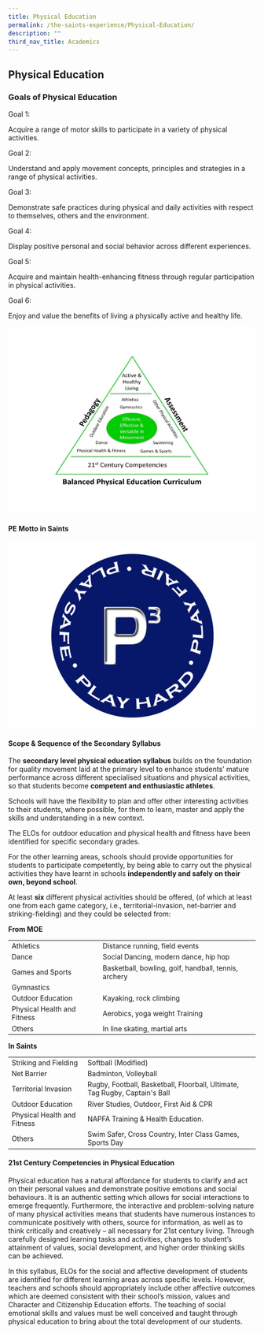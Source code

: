 ```yaml
---
title: Physical Education
permalink: /the-saints-experience/Physical-Education/
description: ""
third_nav_title: Academics
---
```


## Physical Education

### **Goals of Physical Education**  


Goal 1:

Acquire a range of motor skills to participate in a variety of physical activities.

Goal 2:

Understand and apply movement concepts, principles and strategies in a range of physical activities.

Goal 3:

Demonstrate safe practices during physical and daily activities with respect to themselves, others and the environment.

Goal 4:

Display positive personal and social behavior across different experiences.

Goal 5:

Acquire and maintain health-enhancing fitness through regular participation in physical activities.

Goal 6:

Enjoy and value the benefits of living a physically active and healthy life.

![](/images/PE%20Logo%201.jpeg)

#### PE Motto in Saints

![](/images/PE%20Logo%205.jpeg)

#### Scope & Sequence of the Secondary Syllabus


The **secondary level physical education syllabus** builds on the foundation for quality movement laid at the primary level to enhance students’ mature performance across different specialised situations and physical activities, so that students become **competent and enthusiastic athletes**.

Schools will have the flexibility to plan and offer other interesting activities to their students, where possible, for them to learn, master and apply the skills and understanding in a new context.

The ELOs for outdoor education and physical health and fitness have been identified for specific secondary grades.

For the other learning areas, schools should provide opportunities for students to participate competently, by being able to carry out the physical activities they have learnt in schools **independently and safely on their own, beyond school**.

At least **six** different physical activities should be offered, (of which at least one from each game category, i.e., territorial-invasion, net-barrier and striking-fielding) and they could be selected from:

**From MOE**


<table>
	<tr>
	<td>Athletics</td>
	<td>Distance running, field events</td>
	</tr>
  <tr>
	<td>Dance</td>
	<td>Social Dancing, modern dance, hip hop</td>
	</tr>
  <tr>
	<td>Games and Sports</td>
	<td>Basketball, bowling, golf, handball, tennis, archery </td>
	</tr>
	 <tr>
	<td>Gymnastics</td>
	<td></td>
	</tr>
	 <tr>
	<td>Outdoor Education</td>
	<td>Kayaking, rock climbing</td>
	</tr>
	 <tr>
	<td>Physical Health and Fitness</td>
	<td>Aerobics, yoga weight Training</td>
	</tr>
	 <tr>
	<td>Others</td>
	<td>In line skating, martial arts</td>
	</tr>
</table>

**In Saints**

<table>
	<tr>
	<td>Striking and Fielding</td>
	<td>Softball (Modified)</td>
	</tr>
  <tr>
	<td>Net Barrier</td>
	<td>Badminton, Volleyball</td>
	</tr>
  <tr>
	<td>Territorial Invasion</td>
	<td>Rugby, Football, Basketball, Floorball, Ultimate, Tag Rugby, Captain's Ball</td>
	</tr>
	 <tr>
	<td>Outdoor Education</td>
	<td>River Studies, Outdoor, First Aid & CPR</td>
	</tr>
	 <tr>
	<td>Physical Health and Fitness</td>
	<td>NAPFA Training & Health Education.</td>
	</tr>
	 <tr>
	<td>Others</td>
	<td>Swim Safer, Cross Country, Inter Class Games, Sports Day</td>
	</tr>
</table>

#### 21st Century Competencies in Physical Education


Physical education has a natural affordance for students to clarify and act on their personal values and demonstrate positive emotions and social behaviours. It is an authentic setting which allows for social interactions to emerge frequently. Furthermore, the interactive and problem-solving nature of many physical activities means that students have numerous instances to communicate positively with others, source for information, as well as to think critically and creatively – all necessary for 21st century living. Through carefully designed learning tasks and activities, changes to student’s attainment of values, social development, and higher order thinking skills can be achieved.

In this syllabus, ELOs for the social and affective development of students are identified for different learning areas across specific levels. However, teachers and schools should appropriately include other affective outcomes which are deemed consistent with their school’s mission, values and Character and Citizenship Education efforts. The teaching of social emotional skills and values must be well conceived and taught through physical education to bring about the total development of our students.